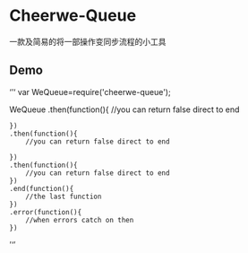 # Cheerwe-Queue

一款及简易的将一部操作变同步流程的小工具

## Demo

‘’‘
var WeQueue=require('cheerwe-queue');

WeQueue
    .then(function(){
        //you can return false direct to end

    })
    .then(function(){
        //you can return false direct to end

    })
    .then(function(){
        //you can return false direct to end
    })
    .end(function(){
        //the last function
    })
    .error(function(){
        //when errors catch on then
    })


’‘’
